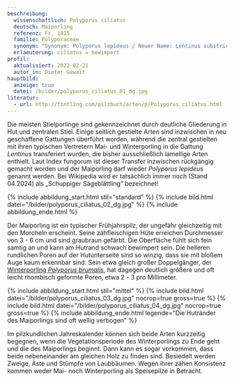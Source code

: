 ```yaml
---
beschreibung:
  wissenschaftlich: Polyporus ciliatus
  deutsch: Maiporling
  referenz: Fr. 1815
  familie: Polyporaceae
  synonym: "Synonym: Polyporus lepideus / Neuer Name: Lentinus substrictus"
  erlaeuterung: ciliatus = bewimpert
profil:
  aktualisiert: 2022-02-21
  autor_in: Dieter Gewalt
hauptbild:
  anzeige: true
  datei: /bilder/polyporus_ciliatus_01_dg.jpg
literatur:
  - url: http://tintling.com/pilzbuch/arten/p/Polyporus_ciliatus.html
---
```

Die meisten Stielporlinge sind gekennzeichnet durch deutliche Gliederung in Hut und zentralen Stiel. Einige seitlich gestielte Arten sind inzwischen in neu geschaffene Gattungen überführt worden, während die zentral gestielten mit ihren typischen Vertretern Mai- und Winterporling in die Gattung *Lentinus* transferiert wurden, die bisher ausschließlich lamellige Arten enthielt. Laut Index fungorum ist dieser Transfer inzwischen rückgängig gemacht worden und der Maiporling darf wieder *Polyporus lepideus* genannt werden. Bei Wikipedia wird er tatsächlich immer noch (Stand 04.2024) als „Schuppiger Sägeblättling“ bezeichnet! 

{% include abbildung_start.html stil="standard" %}
{% include bild.html datei="/bilder/polyporus_ciliatus_02_dg.jpg" %}
{% include abbildung_ende.html %}

Der Maiporling ist ein typischer Frühjahrspilz, der ungefähr gleichzeitig mit den Morcheln erscheint. Seine zähfleischigen Hüte erreichen Durchmesser von 3 - 6 cm und sind graubraun gefärbt. Die Oberfläche fühlt sich fein samtig an und kann am Hutrand schwach bewimpert sein. Die helleren rundlichen Poren auf der Hutunterseite sind so winzig, dass sie mit bloßem Auge kaum erkennbar sind. Sein etwa gleich großer Doppelgänger, der [Winterporling *Polyporus brumalis*](/pilze/polyporus-brumalis-winterporling), hat dagegen deutlich größere und oft leicht rhombisch geformte Poren, etwa 2 - 3 pro Millimeter.

{% include abbildung_start.html stil="mittel" %}
{% include bild.html datei="/bilder/polyporus_ciliatus_03_dg.jpg" nocrop=true gross=true %}
{% include bild.html datei="/bilder/polyporus_ciliatus_04_dg.jpg" nocrop=true gross=true %}
{% include abbildung_ende.html legende="Die Hutränder des Maiporlings sind oft wellig verbogen" %}

Im pilzkundlichen Jahreskalender können sich beide Arten kurzzeitig begegnen, wenn die Vegetationsperiode des Winterporlings zu Ende geht und die des Maiporlings beginnt. Dann kann es sogar vorkommen, dass beide nebeneinander am gleichen Holz zu finden sind. Besiedelt werden Zweige, Äste und Stümpfe von Laubbäumen. Wegen ihrer zähen Konsistenz kommen weder Mai- noch Winterporling als Speisepilze in Betracht.